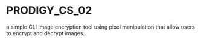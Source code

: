 # PRODIGY_CS_02
a simple CLI image encryption tool using pixel manipulation that allow users to encrypt and decrypt images.
